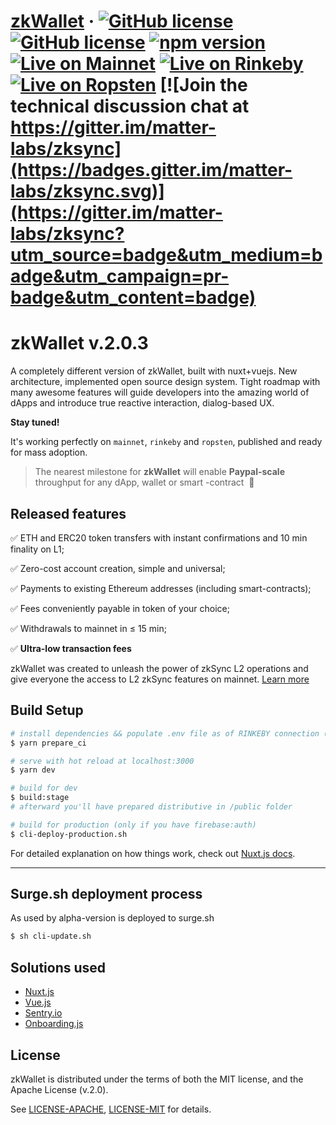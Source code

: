 # [zkWallet](https://wallet.zksync.io/) &middot; [![GitHub license](https://img.shields.io/badge/license-MIT-blue.svg)](https://github.com/matter-labs/zksync-wallet/blob/master/LICENSE-MIT) [![GitHub license](https://img.shields.io/badge/license-Apache%202-blue)](https://github.com/matter-labs/zksync-wallet/blob/master/LICENSE-MIT) [![npm version](https://img.shields.io/npm/v/zksync.svg?style=flat)](https://www.npmjs.com/package/zksync) [![Live on Mainnet](https://img.shields.io/badge/wallet-Live%20on%20Mainnet-blue)](https://wallet.zksync.io) [![Live on Rinkeby](https://img.shields.io/badge/wallet-Live%20on%20Rinkeby-blue)](https://rinkeby.zksync.io) [![Live on Ropsten](https://img.shields.io/badge/wallet-Live%20on%20Ropsten-blue)](https://ropsten.zksync.io) [![Join the technical discussion chat at https://gitter.im/matter-labs/zksync](https://badges.gitter.im/matter-labs/zksync.svg)](https://gitter.im/matter-labs/zksync?utm_source=badge&utm_medium=badge&utm_campaign=pr-badge&utm_content=badge)


# zkWallet v.2.0.3

A completely different version of zkWallet, built with nuxt+vuejs.
New architecture, implemented open source design system. Tight roadmap with many awesome features will guide developers into the amazing world of dApps and introduce true
 reactive interaction, dialog-based UX.
 
**Stay tuned!**

It's working perfectly on ```mainnet```, ```rinkeby``` and ```ropsten```, published and ready for mass adoption.

> The nearest milestone for **zkWallet**  will enable **Paypal-scale** throughput for any dApp, wallet or smart
>-contract &nbsp;🚀

## Released features

✅ ETH and ERC20 token transfers with instant confirmations and 10 min finality on L1;

✅ Zero-cost account creation, simple and universal;

✅ Payments to existing Ethereum addresses (including smart-contracts);

✅ Fees conveniently payable in token of your choice;

✅ Withdrawals to mainnet in ≤ 15 min;

✅ **Ultra-low transaction fees**

zkWallet was created to unleash the power of zkSync L2 operations and give everyone the access to L2 zkSync features on mainnet. [Learn more](https://zksync.io/)

## Build Setup

``` bash
# install dependencies && populate .env file as of RINKEBY connection (clear install)
$ yarn prepare_ci

# serve with hot reload at localhost:3000
$ yarn dev

# build for dev
$ build:stage
# afterward you'll have prepared distributive in /public folder

# build for production (only if you have firebase:auth) 
$ cli-deploy-production.sh  
```

For detailed explanation on how things work, check out [Nuxt.js docs](https://nuxtjs.org).

---

## Surge.sh deployment process

As used by alpha-version is deployed to surge.sh 

``` sh
$ sh cli-update.sh
``` 

## Solutions used

* [Nuxt.js](https://nuxtjs.org)
* [Vue.js](https://vuejs.org)
* [Sentry.io](https://sentry.io)
* [Onboarding.js](https://docs.blocknative.com/onboard)

## License

zkWallet is distributed under the terms of both the MIT license, and the Apache License (v.2.0).

See [LICENSE-APACHE](LICENSE-APACHE), [LICENSE-MIT](LICENSE-MIT) for details.
